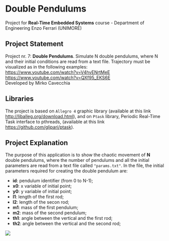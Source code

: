 # Double Pendulums
Project for **Real-Time Embedded Systems** course - Department of Engineering 
Enzo Ferrari (UNIMORE)

## Project Statement
Project nr. 7: **Double Pendulums**. Simulate N double pendulums, where N and 
their initial conditions are read from a text file. Trajectory must be 
visualized as in the following examples: <br />
https://www.youtube.com/watch?v=V4hvENrtMeE <br />
https://www.youtube.com/watch?v=QXf95_EKS6E <br />
Developed by Mirko Cavecchia

## Libraries
The project is based on `Allegro 4` graphic library (available at this link
http://liballeg.org/download.html), and on `Ptask` library, 
Periodic Real-Time Task interface to pthreads, (available at this link 
https://github.com/glipari/ptask).

## Project Explanation
The purpose of this application is to show the chaotic movement of **N** double 
pendulums, where the number of pendulums and all the initial parameters 
are read from a text file called `"params.txt"`.
In the file, the initial parameters required for creating the double pendulum 
are:
- **id**: pendulum identifier (from 0 to N-1);
- **x0**: x variable of initial point;
- **y0**: y variable of initial point;
- **l1**: length of the first rod;
- **l2**: length of the secon rod;
- **m1**: mass of the first pendulum;
- **m2**: mass of the second pendulum;
- **th1**: angle between the vertical and the first rod;
- **th2**: angle between the vertical and the second rod;

![](images/filename%20Double_Pendulum.png)
